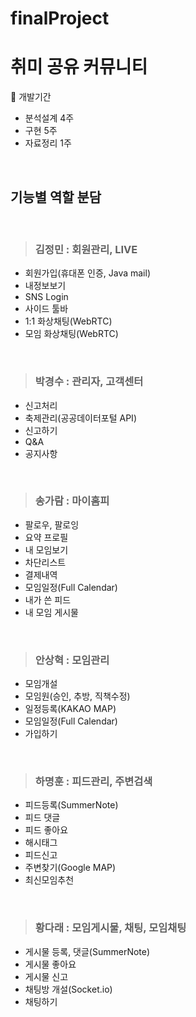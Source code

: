 # finalProject

# 취미 공유 커뮤니티

	개발기간
-	분석설계 4주
-	구현 5주
-	자료정리 1주

<br />

## 기능별 역할 분담

<br />

> ### 김정민 : 회원관리, LIVE
-	회원가입(휴대폰 인증, Java mail)
-	내정보보기
-	SNS Login
-	사이드 툴바
-	1:1 화상채팅(WebRTC)
-	모임 화상채팅(WebRTC)

<br />

> ### 박경수 : 관리자, 고객센터
-	신고처리
-	축제관리(공공데이터포털 API)
-	신고하기
-	Q&A
-	공지사항

<br />

> ### 송가람 : 마이홈피
-	팔로우, 팔로잉
-	요약 프로필
-	내 모임보기
-	차단리스트
-	결제내역
-	모임일정(Full Calendar)
-	내가 쓴 피드
-	내 모임 게시물

<br />

> ### 안상혁 : 모임관리

-	모임개설
-	모임원(승인, 추방, 직책수정)
-	일정등록(KAKAO MAP)
-	모임일정(Full Calendar)
-	가입하기

<br />

> ### 하명훈 : 피드관리, 주변검색

-	피드등록(SummerNote)
-	피드 댓글
-	피드 좋아요
-	해시태그
-	피드신고
-	주변찾기(Google MAP)
-	최신모임추천

<br />

> ### 황다래 : 모임게시물, 채팅, 모임채팅

-	게시물 등록, 댓글(SummerNote)
-	게시물 좋아요
-	게시물 신고
-	채팅방 개설(Socket.io)
-	채팅하기
